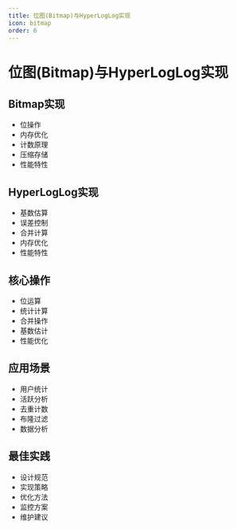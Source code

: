```yaml
---
title: 位图(Bitmap)与HyperLogLog实现
icon: bitmap
order: 6
---
```


# 位图(Bitmap)与HyperLogLog实现

## Bitmap实现
- 位操作
- 内存优化
- 计数原理
- 压缩存储
- 性能特性

## HyperLogLog实现
- 基数估算
- 误差控制
- 合并计算
- 内存优化
- 性能特性

## 核心操作
- 位运算
- 统计计算
- 合并操作
- 基数估计
- 性能优化

## 应用场景
- 用户统计
- 活跃分析
- 去重计数
- 布隆过滤
- 数据分析

## 最佳实践
- 设计规范
- 实现策略
- 优化方法
- 监控方案
- 维护建议
